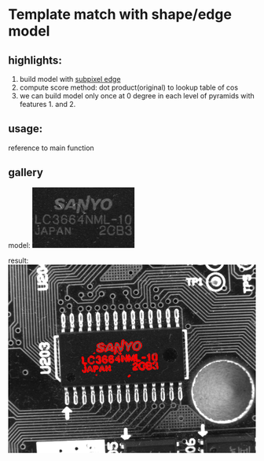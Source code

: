 # Template match with shape/edge model

## highlights:
1. build model with [subpixel edge](https://www.ipol.im/pub/art/2017/216/)
2. compute score method: dot product(original) to lookup table of cos
3. we can build model only once at 0 degree in each level of pyramids with features 1. and 2.

## usage:
reference to main function

## gallery
model:
![model](img/model3.png)

result:
![result](img/result.png)